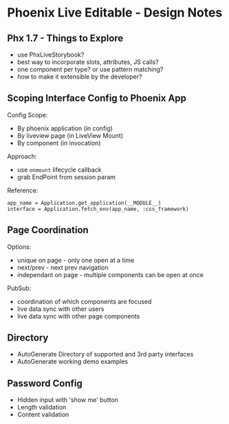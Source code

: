 # Phoenix Live Editable - Design Notes

## Phx 1.7 - Things to Explore 

- use PhxLiveStorybook? 
- best way to incorporate slots, attributes, JS calls?
- one component per type?  or use pattern matching?
- how to make it extensible by the developer?

## Scoping Interface Config to Phoenix App

Config Scope: 

- By phoenix application (in config)
- By liveview page (in LiveView Mount) 
- By component (in invocation)

Approach:

- use `onmount` lifecycle callback
- grab EndPoint from session param 

Reference: 

    app_name = Application.get_application(__MODULE__)
    interface = Application.fetch_env(app_name, :css_framework) 

## Page Coordination

Options: 

- unique on page - only one open at a time 
- next/prev - next prev navigation 
- independant on page - multiple components can be open at once 

PubSub: 

- coordination of which components are focused
- live data sync with other users 
- live data sync with other page components 

## Directory 

- AutoGenerate Directory of supported and 3rd party interfaces 
- AutoGenerate working demo examples

## Password Config 

- Hidden input with 'show me' button 
- Length validation 
- Content validation 

